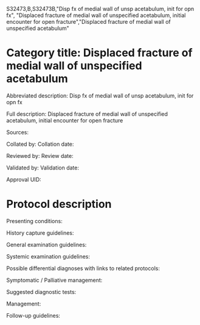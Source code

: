 S32473,B,S32473B,"Disp fx of medial wall of unsp acetabulum, init for opn fx", "Displaced fracture of medial wall of unspecified acetabulum, initial encounter for open fracture","Displaced fracture of medial wall of unspecified acetabulum"
# Category title: Displaced fracture of medial wall of unspecified acetabulum

Abbreviated description: Disp fx of medial wall of unsp acetabulum, init for opn fx

Full description: Displaced fracture of medial wall of unspecified acetabulum, initial encounter for open fracture

Sources:

Collated by:
Collation date:

Reviewed by:
Review date:

Validated by:
Validation date:

Approval UID:

# Protocol description

Presenting conditions:

History capture guidelines:

General examination guidelines:

Systemic examination guidelines:

Possible differential diagnoses with links to related protocols:

Symptomatic / Palliative management:

Suggested diagnostic tests:

Management:

Follow-up guidelines:

